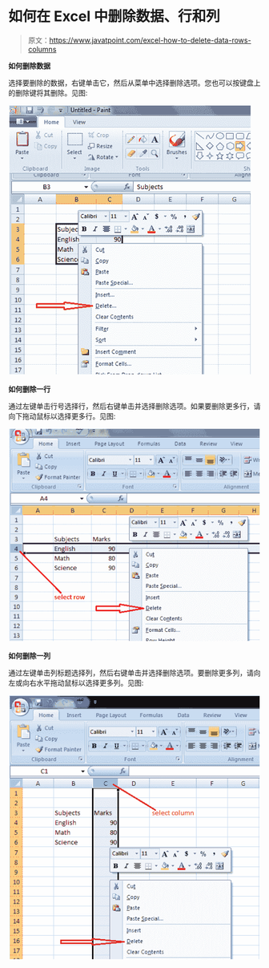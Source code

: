 # 如何在 Excel 中删除数据、行和列

> 原文：<https://www.javatpoint.com/excel-how-to-delete-data-rows-columns>

**如何删除数据**

选择要删除的数据，右键单击它，然后从菜单中选择删除选项。您也可以按键盘上的删除键将其删除。见图:

![How to delete data in Excel](img/70b0db116e3ea89ed9bdecbc86058647.png)

**如何删除一行**

通过左键单击行号选择行，然后右键单击并选择删除选项。如果要删除更多行，请向下拖动鼠标以选择更多行。见图:

![How to delete row in Excel](img/6854f1a1c06a20b992b43dd2c0e6c8cc.png)

**如何删除一列**

通过左键单击列标题选择列，然后右键单击并选择删除选项。要删除更多列，请向左或向右水平拖动鼠标以选择更多列。见图:

![How to delete column in Excel](img/0f2b2ba3f6bf6f93496b632e88252b70.png)